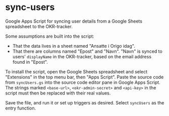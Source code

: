 # sync-users

Google Apps Script for syncing user details from a Google Sheets spreadsheet to
the OKR-tracker.

Some assumptions are built into the script:

- That the data lives in a sheet named "Ansatte i Origo idag".
- That there are columns named "Epost" and "Navn". "Navn" is synced to users'
  `displayName` in the OKR-tracker, based on the email address found in "Epost".

To install the script, open the Google Sheets spreadsheet and select
"Extensions" in the top menu bar, then "Apps Script". Paste the source code
from `syncUsers.gs` into the source code editor pane in Google Apps Script. The
strings marked `<base-url>`, `<okr-admin-secret>` and `<api-key>` in the script
must then be replaced with their real values.

Save the file, and run it or set up triggers as desired. Select `syncUsers` as
the entry function.
